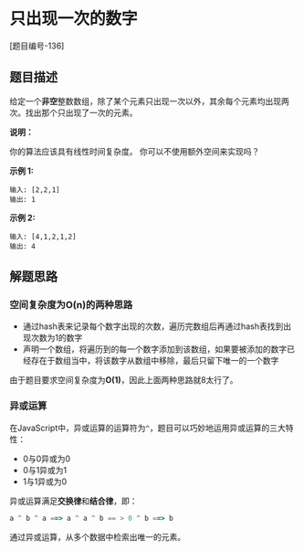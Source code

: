 # 只出现一次的数字

[题目编号-136]



## 题目描述

给定一个**非空**整数数组，除了某个元素只出现一次以外，其余每个元素均出现两次。找出那个只出现了一次的元素。

**说明：**

你的算法应该具有线性时间复杂度。 你可以不使用额外空间来实现吗？

**示例 1:**

```
输入: [2,2,1]
输出: 1
```

**示例 2:**

```
输入: [4,1,2,1,2]
输出: 4
```



## 解题思路

### 空间复杂度为O(n)的两种思路

* 通过hash表来记录每个数字出现的次数，遍历完数组后再通过hash表找到出现次数为1的数字
* 声明一个数组，将遍历到的每一个数字添加到该数组，如果要被添加的数字已经存在于数组当中，将该数字从数组中移除，最后只留下唯一的一个数字

由于题目要求空间复杂度为**O(1)**，因此上面两种思路就8太行了。



### 异或运算

在JavaScript中，异或运算的运算符为`^`，题目可以巧妙地运用异或运算的三大特性：

* 0与0异或为0
* 0与1异或为1
* 1与1异或为0

异或运算满足**交换律**和**结合律**，即：

```js
a ^ b ^ a ==> a ^ a ^ b == > 0 ^ b ==> b
```

通过异或运算，从多个数据中检索出唯一的元素。